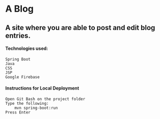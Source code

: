 # A Blog

## A site where you are able to post and edit blog entries.

#### Technologies used:
	Spring Boot
	Java
	CSS
	JSP
	Google Firebase

#### Instructions for Local Deployment
	Open Git Bash on the project folder
	Type the following:
		mvn spring-boot:run
	Press Enter